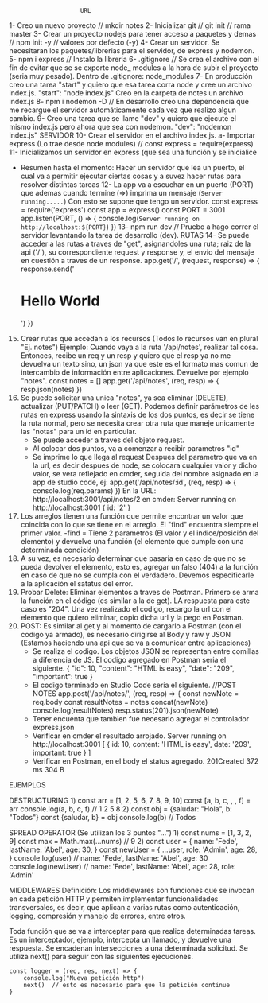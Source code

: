                         URL
1- Creo un nuevo proyecto // mkdir notes 
2- Inicializar git // git init // rama master
3- Crear un proyecto nodejs para tener acceso a paquetes y demas // npm init -y // valores por defecto (-y)
4- Crear un servidor. Se necesitaran los paquetes/librerias para el servidor, de express y nodemon.
5- npm i express // Instalo la libreria
6- .gitignore // Se crea el archivo con el fin de evitar que se se exporte node_ modules a la hora de subir el proyecto (seria muy pesado).
                Dentro de .gitignore: node_modules
7- En producción creo una tarea "start" y quiero que esa tarea corra node y cree un archivo index.js.
                "start": "node index.js"
                Creo en la carpeta de notes un archivo index.js
8- npm i nodemon -D  //  En desarrollo creo una dependencia que me recargue el servidor automáticamente cada vez que realizo algun cambio. 
9- Creo una tarea que se llame "dev" y quiero que ejecute el mismo index.js pero ahora que sea con nodemon.
                "dev": "nodemon index.js"
    SERVIDOR
10- Crear el servidor en el archivo index.js.
    a- Importar express (Lo trae desde node modules) // const express = require(express)
11- Inicializamos un servidor en express (que sea una función y se inicialice
* Resumen hasta el momento: Hacer un servidor que lea un puerto, el cual va a permitir ejecutar ciertas cosas y a suvez hacer rutas para resolver distintas tareas
12- La app va a escuchar en un puerto (PORT) que ademas cuando termine (=>) imprima un mensaje (`Server running.....`)
    Con esto se supone que tengo un servidor.
                const express = require('express')
                const app = express()
                const PORT = 3001
                app.listen(PORT, () => {
                    console.log(`Server running on http://localhost:${PORT}`)
                })
13- npm run dev // Pruebo a hago correr el servidor levantando la tarea de desarrollo (dev).
    RUTAS
14- Se puede acceder a las rutas a traves de "get", asignandoles una ruta; raiz de la api ('/'), su correspondiente request y response y, el envio del mensaje en cuestión a traves de un response.
                app.get('/', (request, response) => {
                    response.send('<h1>Hello World</h2>')
                })
15) Crear rutas que accedan a los recursos (Todos lo recursos van en plural "Ej. notes")
    Ejemplo:
        Cuando vaya a la ruta '/api/notes', realizar tal cosa. Entonces, recibe un req y un resp y quiero que el resp ya no me devuelva un texto sino, un json ya que este es el formato mas comun de intercambio de información entre aplicaciones. Devuelve por ejemplo "notes".
                const notes = []
                app.get('/api/notes', (req, resp) => {
                    resp.json(notes)
                })
16) Se puede solicitar una unica "notes", ya sea eliminar (DELETE), actualizar (PUT/PATCH) o leer (GET). Podemos definir parámetros de les rutas en express usando la sintaxis de los dos puntos, es decir se tiene la ruta normal, pero se necesita crear otra ruta que maneje unicamente las "notas" para un id en particular.
    - Se puede acceder a traves del objeto request.
    - Al colocar dos puntos, va a comenzar a recibir parametros "id"
    - Se imprime lo que llega al request 
Despues del parametro que va en la url, es decir despues de node, se colocara cualquier valor y dicho valor, se vera reflejado en cmder, seguida del nombre asignado en la app de studio code, ej:
        app.get('/api/notes/:id', (req, resp) => {
            console.log(req.params)
        })
    En la URL: http://localhost:3001/api/notes/2
    en cmder: Server running on http://localhost:3001
                { id: '2' }
17) Los arreglos tienen una función que permite encontrar un valor que coincida con lo que se tiene en el arreglo. El "find" encuentra siempre el primer valor.
    -find = Tiene 2 parametros (El valor y el indice/posición del elemento) y devuelve una función (el elemento que cumple con una determinada condición)
18) A su vez, es necesario determinar que pasaria en caso de que no se pueda devolver el elemento, esto es, agregar un falso (404) a la función en caso de que no se cumpla con el verdadero. Devemos especificarle a la aplicación el satatus del error.
19) Probar Delete: Eliminar elementos a traves de Postman. Primero se arma la función en el código (es similar a la de get). LA respuesta para este caso es "204".
        Una vez realizado el codigo, recargo la url con el elemento que quiero eliminar, copio dicha url y la pego en Postman.
20) POST: Es similar al get y al momento de cargarlo a Postman (con el codigo ya armado), es necesario dirigirse al Body y raw y JSON (Estamos haciendo una api que se va a comunicar entre aplicaciones)
    - Se realiza el codigo. Los objetos JSON se representan entre comillas a diferencia de JS. El codigo agregado en Postman seria el siguiente.
    {
    "id": 10,
    "content": "HTML is easy",
    "date": "209",
    "important": true
    }
    - El codigo terminado en Studio Code seria el siguiente.
    //POST NOTES
    app.post('/api/notes/', (req, resp) => {
        const newNote = req.body
        const resultNotes = notes.concat(newNote)
        console.log(resultNotes)
        resp.status(201).json(newNote)
    - Tener encuenta que tambien fue necesario agregar el controlador express.json
    - Verificar en cmder el resultado arrojado.
        Server running on http://localhost:3001
    [ { id: 10, content: 'HTML is easy', date: '209', important: true } ]
    - Verificar en Postman, en el body el status agregado.
        201Created      372 ms      304 B



EJEMPLOS

DESTRUCTURING
1)
const arr = [1, 2, 5, 6, 7, 8, 9, 10]
const [a, b, c, , , f] = arr 
console.log(a, b, c, f)  //  1 2 5 8
2)
const obj = {saludar: "Hola", b: "Todos"}
const {saludar, b} = obj
console.log(b)  //  Todos

SPREAD OPERATOR (Se utilizan los 3 puntos "...")
1)
const nums = [1, 3, 2, 9]
const max = Math.max(...nums)  //  9
2)
const user = {
    name: 'Fede',
    lastName: 'Abel',
    age: 30,
}
const newUser = {
    ...user,
    role: 'Admin',
    age: 28,
}
console.log(user)  //  name: 'Fede', lastName: 'Abel', age: 30 
console.log(newUser)  //  name: 'Fede', lastName: 'Abel', age: 28, role: 'Admin'


MIDDLEWARES
Definición: Los middlewares son funciones que se invocan en cada petición HTTP y permiten implementar funcionalidades transversales, es decir, que aplican a varias rutas como autenticación, logging, compresión y manejo de errores, entre otros.

Toda función que se va a interceptar para que realice determinadas tareas. Es un interceptador, ejemplo, intercepta un llamado, y devuelve una respuesta. 
Se encadenan intersecciones a una determinada solicitud.
Se utiliza next() para seguir con las siguientes ejecuciones.

    const logger = (req, res, next) => {
        console.log("Nueva petición http")
        next()  // esto es necesario para que la petición continue
    }
    